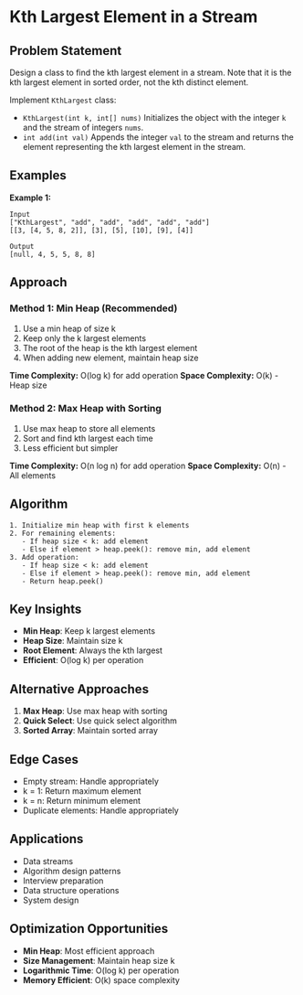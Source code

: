 # Kth Largest Element in a Stream

## Problem Statement

Design a class to find the kth largest element in a stream. Note that it is the kth largest element in sorted order, not the kth distinct element.

Implement `KthLargest` class:

- `KthLargest(int k, int[] nums)` Initializes the object with the integer `k` and the stream of integers `nums`.
- `int add(int val)` Appends the integer `val` to the stream and returns the element representing the kth largest element in the stream.

## Examples

**Example 1:**
```
Input
["KthLargest", "add", "add", "add", "add", "add"]
[[3, [4, 5, 8, 2]], [3], [5], [10], [9], [4]]

Output
[null, 4, 5, 5, 8, 8]
```

## Approach

### Method 1: Min Heap (Recommended)
1. Use a min heap of size k
2. Keep only the k largest elements
3. The root of the heap is the kth largest element
4. When adding new element, maintain heap size

**Time Complexity:** O(log k) for add operation
**Space Complexity:** O(k) - Heap size

### Method 2: Max Heap with Sorting
1. Use max heap to store all elements
2. Sort and find kth largest each time
3. Less efficient but simpler

**Time Complexity:** O(n log n) for add operation
**Space Complexity:** O(n) - All elements

## Algorithm

```
1. Initialize min heap with first k elements
2. For remaining elements:
   - If heap size < k: add element
   - Else if element > heap.peek(): remove min, add element
3. Add operation:
   - If heap size < k: add element
   - Else if element > heap.peek(): remove min, add element
   - Return heap.peek()
```

## Key Insights

- **Min Heap**: Keep k largest elements
- **Heap Size**: Maintain size k
- **Root Element**: Always the kth largest
- **Efficient**: O(log k) per operation

## Alternative Approaches

1. **Max Heap**: Use max heap with sorting
2. **Quick Select**: Use quick select algorithm
3. **Sorted Array**: Maintain sorted array

## Edge Cases

- Empty stream: Handle appropriately
- k = 1: Return maximum element
- k = n: Return minimum element
- Duplicate elements: Handle appropriately

## Applications

- Data streams
- Algorithm design patterns
- Interview preparation
- Data structure operations
- System design

## Optimization Opportunities

- **Min Heap**: Most efficient approach
- **Size Management**: Maintain heap size k
- **Logarithmic Time**: O(log k) per operation
- **Memory Efficient**: O(k) space complexity
